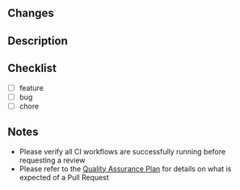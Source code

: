 ## Changes
<!-- Briefly list the changes made -->

## Description
<!-- Provide a detailed description of the changes -->

## Checklist
- [ ] feature
- [ ] bug
- [ ] chore

## Notes
- Please verify all CI workflows are successfully running before requesting a review
- Please refer to the [Quality Assurance Plan](https://docs.google.com/document/d/1_3e-gP3NBhk1eZQoM0hvVHZOP-jfldTV) for details on what is expected of a Pull Request